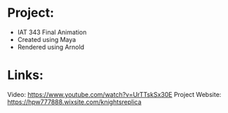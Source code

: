 # Project:
- IAT 343 Final Animation
- Created using Maya
- Rendered using Arnold
# Links:
Video: https://www.youtube.com/watch?v=UrTTskSx30E
Project Website: https://hpw777888.wixsite.com/knightsreplica
